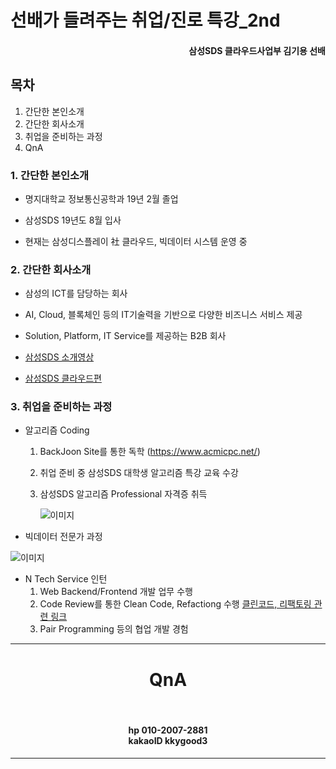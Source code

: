 # 선배가 들려주는 취업/진로 특강_2nd



<div style="text-align: right">
     <h4> 삼성SDS 클라우드사업부 김기용 선배 </h1>
</div>



## 목차

1. 간단한 본인소개
2. 간단한 회사소개
3. 취업을 준비하는 과정
4. QnA



### 1. 간단한 본인소개

- 명지대학교 정보통신공학과 19년 2월 졸업

- 삼성SDS 19년도 8월 입사
- 현재는 삼성디스플레이 社 클라우드, 빅데이터 시스템 운영 중



### 2. 간단한 회사소개

- 삼성의 ICT를 담당하는 회사
- AI, Cloud, 블록체인 등의 IT기술력을 기반으로 다양한 비즈니스 서비스 제공
- Solution, Platform, IT Service를 제공하는 B2B 회사

- [삼성SDS 소개영상](https://www.youtube.com/watch?v=FEcqhiQDBxw "youtube")
- [삼성SDS 클라우드편](https://www.youtube.com/watch?v=ha_de0cA9yE "youtube")



### 3. 취업을 준비하는 과정

+ 알고리즘 Coding

  1. BackJoon Site를 통한 독학 (https://www.acmicpc.net/)

  2. 취업 준비 중 삼성SDS 대학생 알고리즘 특강 교육 수강

  3. 삼성SDS 알고리즘 Professional 자격증 취득

     ![이미지](https://blog.kakaocdn.net/dn/bH3efk/btqBpPpfhj0/hhmOflJbz5Hg0Cj2jyW6mk/img.png)

  

+ 빅데이터 전문가 과정

![이미지](https://img1.daumcdn.net/thumb/R800x0/?scode=mtistory2&fname=https%3A%2F%2Fblog.kakaocdn.net%2Fdn%2FwENXZ%2FbtqE40IqdjA%2F0kokyihVKg4UQufUkJK081%2Fimg.jpg)

+ N Tech Service 인턴 
  1. Web Backend/Frontend 개발 업무 수행
  2. Code Review를 통한 Clean Code, Refactiong  수행  [클린코드, 리팩토링 관련 링크](https://devuna.tistory.com/26 "link")
  3. Pair Programming 등의 협업 개발 경험



































---





<center><h1>
    QnA
    </h1>
<br><h4>
    hp 010-2007-2881
    <br>kakaoID kkygood3
    </h4> 
</center>







---





















